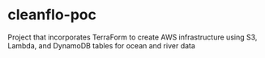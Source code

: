 # cleanflo-poc
Project that incorporates TerraForm to create AWS infrastructure using S3, Lambda, and DynamoDB tables for ocean and river data



